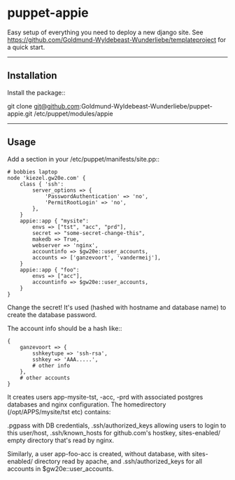 puppet-appie
============

Easy setup of everything you need to deploy a new django site.
See https://github.com/Goldmund-Wyldebeast-Wunderliebe/templateproject for a quick start.

------------
Installation
------------

Install the package::

  git clone git@github.com:Goldmund-Wyldebeast-Wunderliebe/puppet-appie.git /etc/puppet/modules/appie

-----
Usage
-----

Add a section in your /etc/puppet/manifests/site.pp::

    # bobbies laptop
    node 'kiezel.gw20e.com' {
        class { 'ssh':
            server_options => {
                'PasswordAuthentication' => 'no',
                'PermitRootLogin' => 'no',
            },
        }
        appie::app { "mysite":
            envs => ["tst", "acc", "prd"],
            secret => "some-secret-change-this",
            makedb => True,
            webserver => 'nginx',
            accountinfo => $gw20e::user_accounts,
            accounts => ['ganzevoort', 'vandermeij'],
        }
        appie::app { "foo":
            envs => ["acc"],
            accountinfo => $gw20e::user_accounts,
        }
    }

Change the secret! It's used (hashed with hostname and database name) to create the database password.

The account info should be a hash like::

    {
        ganzevoort => {
            sshkeytupe => 'ssh-rsa',
            sshkey => 'AAA.....',
            # other info
        },
        # other accounts
    }

It creates users app-mysite-tst, -acc, -prd with associated postgres
databases and nginx configuration.
The homedirectory (/opt/APPS/mysite/tst etc) contains:

.pgpass with DB credentials,
.ssh/authorized_keys allowing users to login to this user/host,
.ssh/known_hosts for github.com's hostkey,
sites-enabled/ empty directory that's read by nginx.

Similarly, a user app-foo-acc is created, without database, with
sites-enabled/ directory read by apache, and .ssh/authorized_keys for
all accounts in $gw20e::user_accounts.

